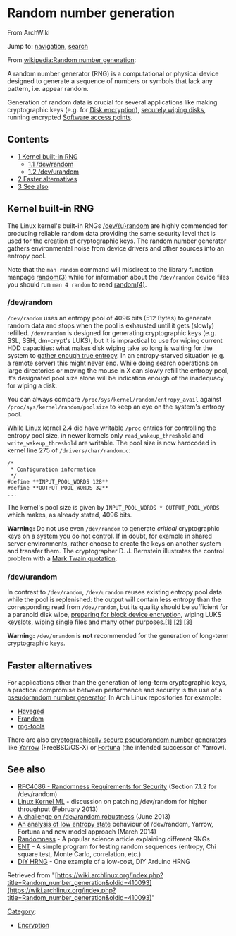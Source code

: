 # Random number generation

From ArchWiki

Jump to: [navigation](#column-one), [search](#searchInput)

From [wikipedia:Random number generation](https://en.wikipedia.org/wiki/Random_number_generation "wikipedia:Random number generation"):

A random number generator (RNG) is a computational or physical device designed to generate a sequence of numbers or symbols that lack any pattern, i.e. appear random.

Generation of random data is crucial for several applications like making cryptographic keys (e.g. for [Disk encryption](/index.php/Disk_encryption "Disk encryption")), [securely wiping disks](/index.php/Securely_wipe_disk "Securely wipe disk"), running encrypted [Software access points](/index.php/Software_access_point "Software access point").

## Contents

*   [1 Kernel built-in RNG](#Kernel_built-in_RNG)
    *   [1.1 /dev/random](#.2Fdev.2Frandom)
    *   [1.2 /dev/urandom](#.2Fdev.2Furandom)
*   [2 Faster alternatives](#Faster_alternatives)
*   [3 See also](#See_also)

## Kernel built-in RNG

The Linux kernel's built-in RNGs [/dev/{u}random](https://en.wikipedia.org/wiki//dev/random "wikipedia:/dev/random") are highly commended for producing reliable random data providing the same security level that is used for the creation of cryptographic keys. The random number generator gathers environmental noise from device drivers and other sources into an entropy pool.

Note that the `man random` command will misdirect to the library function manpage [random(3)](http://man7.org/linux/man-pages/man3/random.3.html) while for information about the `/dev/random` device files you should run `man 4 random` to read [random(4)](http://man7.org/linux/man-pages/man4/random.4.html).

### /dev/random

`/dev/random` uses an entropy pool of 4096 bits (512 Bytes) to generate random data and stops when the pool is exhausted until it gets (slowly) refilled. `/dev/random` is designed for generating cryptographic keys (e.g. SSL, SSH, dm-crypt's LUKS), but it is impractical to use for wiping current HDD capacities: what makes disk wiping take so long is waiting for the system to [gather enough true entropy](https://en.wikipedia.org/wiki/Hardware_random_number_generator#Using_observed_events "wikipedia:Hardware random number generator"). In an entropy-starved situation (e.g. a remote server) this might never end. While doing search operations on large directories or moving the mouse in X can slowly refill the entropy pool, it's designated pool size alone will be indication enough of the inadequacy for wiping a disk.

You can always compare `/proc/sys/kernel/random/entropy_avail` against `/proc/sys/kernel/random/poolsize` to keep an eye on the system's entropy pool.

While Linux kernel 2.4 did have writable `/proc` entries for controlling the entropy pool size, in newer kernels only `read_wakeup_threshold` and `write_wakeup_threshold` are writable. The pool size is now hardcoded in kernel line 275 of `/drivers/char/random.c`:

```
/*
 * Configuration information
 */
#define **INPUT_POOL_WORDS 128**
#define **OUTPUT_POOL_WORDS 32**
...
```

The kernel's pool size is given by `INPUT_POOL_WORDS * OUTPUT_POOL_WORDS` which makes, as already stated, 4096 bits.

**Warning:** Do not use even `/dev/random` to generate _critical_ cryptographic keys on a system you do not [control](http://everything2.com/title/Compromising+%252Fdev%252Frandom). If in doubt, for example in shared server environments, rather choose to create the keys on another system and transfer them. The cryptographer D. J. Bernstein illustrates the control problem with a [Mark Twain quotation](http://blog.cr.yp.to/20140205-entropy.html).

### /dev/urandom

In contrast to `/dev/random`, `/dev/urandom` reuses existing entropy pool data while the pool is replenished: the output will contain less entropy than the corresponding read from `/dev/random`, but its quality should be sufficient for a paranoid disk wipe, [preparing for block device encryption](/index.php/Securely_wipe_disk#Preparations_for_block_device_encryption "Securely wipe disk"), wiping LUKS keyslots, wiping single files and many other purposes.[[1]](http://www.2uo.de/myths-about-urandom/) [[2]](http://sockpuppet.org/blog/2014/02/25/safely-generate-random-numbers/) [[3]](https://www.mail-archive.com/cryptography@randombit.net/msg04748.html)

**Warning:** `/dev/urandom` is **not** recommended for the generation of long-term cryptographic keys.

## Faster alternatives

For applications other than the generation of long-term cryptographic keys, a practical compromise between performance and security is the use of a [pseudorandom number generator](https://en.wikipedia.org/wiki/Pseudorandom_number_generator "wikipedia:Pseudorandom number generator"). In Arch Linux repositories for example:

*   [Haveged](/index.php/Haveged "Haveged")
*   [Frandom](/index.php/Frandom "Frandom")
*   [rng-tools](/index.php/Rng-tools "Rng-tools")

There are also [cryptographically secure pseudorandom number generators](https://en.wikipedia.org/wiki/Cryptographically_secure_pseudorandom_number_generator "wikipedia:Cryptographically secure pseudorandom number generator") like [Yarrow](https://en.wikipedia.org/wiki/Yarrow_algorithm "wikipedia:Yarrow algorithm") (FreeBSD/OS-X) or [Fortuna](https://en.wikipedia.org/wiki/Fortuna_(PRNG) "wikipedia:Fortuna (PRNG)") (the intended successor of Yarrow).

## See also

*   [RFC4086 - Randomness Requirements for Security](http://www.ietf.org/rfc/rfc4086.txt) (Section 7.1.2 for /dev/random)
*   [Linux Kernel ML](http://lkml.indiana.edu/hypermail/linux/kernel/1302.1/00479.html) - discussion on patching /dev/random for higher throughput (February 2013)
*   [A challenge on /dev/random robustness](http://eprint.iacr.org/2013/338) (June 2013)
*   [An analysis of low entropy state](http://eprint.iacr.org/2014/167) behaviour of /dev/random, Yarrow, Fortuna and new model approach (March 2014)
*   [Randomness](http://www.random.org/randomness/) - A popular science article explaining different RNGs
*   [ENT](http://www.fourmilab.ch/random/) - A simple program for testing random sequences (entropy, Chi square test, Monte Carlo, correlation, etc.)
*   [DIY HRNG](http://www.codeproject.com/Articles/795845/Arduino-Hardware-Random-Sequence-Generator-with-Ja) - One example of a low-cost, DIY Arduino HRNG

Retrieved from "[https://wiki.archlinux.org/index.php?title=Random_number_generation&oldid=410093](https://wiki.archlinux.org/index.php?title=Random_number_generation&oldid=410093)"

[Category](/index.php/Special:Categories "Special:Categories"):

*   [Encryption](/index.php/Category:Encryption "Category:Encryption")
